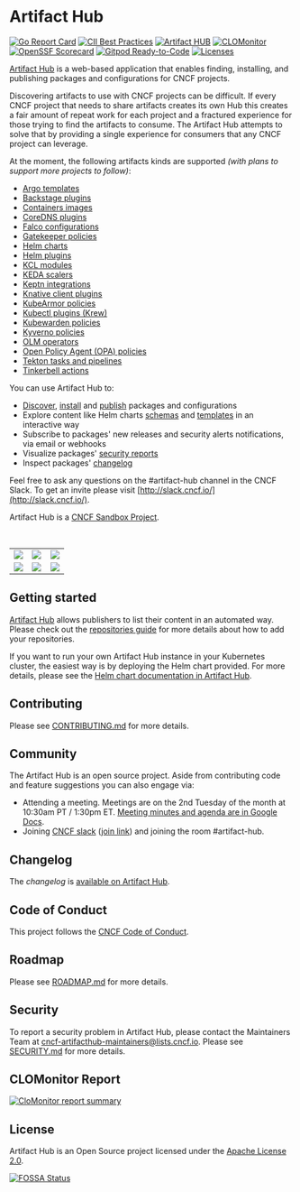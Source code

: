 # Artifact Hub

[![Go Report Card](https://goreportcard.com/badge/github.com/artifacthub/hub)](https://goreportcard.com/report/github.com/artifacthub/hub)
[![CII Best Practices](https://bestpractices.coreinfrastructure.org/projects/4106/badge)](https://bestpractices.coreinfrastructure.org/projects/4106)
[![Artifact HUB](https://img.shields.io/endpoint?url=https://artifacthub.io/badge/repository/artifact-hub)](https://artifacthub.io/packages/helm/artifact-hub/artifact-hub)
[![CLOMonitor](https://img.shields.io/endpoint?url=https://clomonitor.io/api/projects/cncf/artifact-hub/badge)](https://clomonitor.io/projects/cncf/artifact-hub)
[![OpenSSF Scorecard](https://api.securityscorecards.dev/projects/github.com/artifacthub/hub/badge)](https://securityscorecards.dev/viewer/?uri=github.com/artifacthub/hub)
[![Gitpod Ready-to-Code](https://img.shields.io/badge/Gitpod-ready--to--code-blue?logo=gitpod)](https://gitpod.io/#https://github.com/artifacthub/hub)
[![Licenses](https://app.fossa.io/api/projects/git%2Bhttps%3A%2F%2Fgithub.com%2Fartifacthub%2Fhub.svg?type=shield)](https://app.fossa.io/projects/git%2Bhttps%3A%2F%2Fgithub.com%2Fartifacthub%2Fhub?ref=badge_shield)

[Artifact Hub](https://artifacthub.io) is a web-based application that enables finding, installing, and publishing packages and configurations for CNCF projects.

Discovering artifacts to use with CNCF projects can be difficult. If every CNCF project that needs to share artifacts creates its own Hub this creates a fair amount of repeat work for each project and a fractured experience for those trying to find the artifacts to consume. The Artifact Hub attempts to solve that by providing a single experience for consumers that any CNCF project can leverage.

At the moment, the following artifacts kinds are supported *(with plans to support more projects to follow)*:

- [Argo templates](https://argoproj.github.io/argo-workflows/)
- [Backstage plugins](https://backstage.io)
- [Containers images](https://opencontainers.org)
- [CoreDNS plugins](https://coredns.io/)
- [Falco configurations](https://falco.org/)
- [Gatekeeper policies](https://open-policy-agent.github.io/gatekeeper/website/docs/)
- [Helm charts](https://helm.sh/)
- [Helm plugins](https://helm.sh/docs/topics/plugins/)
- [KCL modules](https://kcl-lang.io)
- [KEDA scalers](https://keda.sh/)
- [Keptn integrations](https://keptn.sh)
- [Knative client plugins](https://knative.dev)
- [KubeArmor policies](https://kubearmor.io)
- [Kubectl plugins (Krew)](https://krew.sigs.k8s.io/)
- [Kubewarden policies](https://www.kubewarden.io)
- [Kyverno policies](https://kyverno.io)
- [OLM operators](https://github.com/operator-framework)
- [Open Policy Agent (OPA) policies](https://www.openpolicyagent.org/)
- [Tekton tasks and pipelines](https://tekton.dev/)
- [Tinkerbell actions](https://tinkerbell.org/)

You can use Artifact Hub to:

- [Discover](https://artifacthub.io/packages/search), [install](https://artifacthub.io/packages/helm/artifact-hub/artifact-hub?modal=install) and [publish](https://artifacthub.io/docs/topics/repositories/) packages and configurations
- Explore content like Helm charts [schemas](https://artifacthub.io/packages/helm/artifact-hub/artifact-hub?modal=values-schema) and [templates](https://artifacthub.io/packages/helm/artifact-hub/artifact-hub/0.20.0?modal=template&template=db_migrator_install_job.yaml) in an interactive way
- Subscribe to packages' new releases and security alerts notifications, via email or webhooks
- Visualize packages' [security reports](https://artifacthub.io/packages/helm/artifact-hub/artifact-hub/0.19.0?modal=security-report)
- Inspect packages' [changelog](https://artifacthub.io/packages/helm/artifact-hub/artifact-hub?modal=changelog)

Feel free to ask any questions on the #artifact-hub channel in the CNCF Slack. To get an invite please visit [http://slack.cncf.io/](http://slack.cncf.io/).

Artifact Hub is a [CNCF Sandbox Project](https://www.cncf.io/sandbox-projects/).

<br/>
<table>
    <tr>
        <td width="33%"><img src="https://artifacthub.github.io/hub/screenshots/screenshot1.jpg"></td>
        <td width="33%"><img src="https://artifacthub.github.io/hub/screenshots/screenshot2.jpg"></td>
        <td width="33%"><img src="https://artifacthub.github.io/hub/screenshots/screenshot3.jpg"></td>
    </tr>
    <tr>
        <td width="33%"><img src="https://artifacthub.github.io/hub/screenshots/screenshot4.jpg"></td>
        <td width="33%"><img src="https://artifacthub.github.io/hub/screenshots/screenshot5.jpg"></td>
        <td width="33%"><img src="https://artifacthub.github.io/hub/screenshots/screenshot6.jpg"></td>
    </tr>
</table>

## Getting started

[Artifact Hub](https://artifacthub.io) allows publishers to list their content in an automated way. Please check out the [repositories guide](https://artifacthub.io/docs/topics/repositories/) for more details about how to add your repositories.

If you want to run your own Artifact Hub instance in your Kubernetes cluster, the easiest way is by deploying the Helm chart provided. For more details, please see the [Helm chart documentation in Artifact Hub](https://artifacthub.io/packages/helm/artifact-hub/artifact-hub).

## Contributing

Please see [CONTRIBUTING.md](./CONTRIBUTING.md) for more details.

## Community

The Artifact Hub is an open source project. Aside from contributing code and feature suggestions you can also engage via:

- Attending a meeting. Meetings are on the 2nd Tuesday of the month at 10:30am PT / 1:30pm ET. [Meeting minutes and agenda are in Google Docs](https://docs.google.com/document/d/1nkIgFh4dNPawoDD_9fV7vicVSeKk2Zcdd0C5yovSiKQ/edit).
- Joining [CNCF slack](https://cloud-native.slack.com) ([join link](https://slack.cncf.io/)) and joining the room #artifact-hub.

## Changelog

The *changelog* is [available on Artifact Hub](https://artifacthub.io/packages/helm/artifact-hub/artifact-hub?modal=changelog).

## Code of Conduct

This project follows the [CNCF Code of Conduct](https://github.com/cncf/foundation/blob/master/code-of-conduct.md).

## Roadmap

Please see [ROADMAP.md](./ROADMAP.md) for more details.

## Security

To report a security problem in Artifact Hub, please contact the Maintainers Team at <cncf-artifacthub-maintainers@lists.cncf.io>. Please see [SECURITY.md](./SECURITY.md) for more details.

## CLOMonitor Report

[![CloMonitor report summary](https://clomonitor.io/api/projects/cncf/artifact-hub/report-summary?theme=light)](https://clomonitor.io/projects/cncf/artifact-hub)

## License

Artifact Hub is an Open Source project licensed under the [Apache License 2.0](https://www.apache.org/licenses/LICENSE-2.0).

[![FOSSA Status](https://app.fossa.io/api/projects/git%2Bhttps%3A%2F%2Fgithub.com%2Fartifacthub%2Fhub.svg?type=large)](https://app.fossa.io/projects/git%2Bhttps%3A%2F%2Fgithub.com%2Fartifacthub%2Fhub?ref=badge_large)
